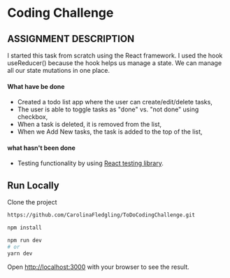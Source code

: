# Coding Challenge 
## ASSIGNMENT DESCRIPTION

I started this task from scratch using the React framework.
I used the hook useReducer() because the hook helps us manage a state.
We can manage all our state mutations in one place.


#### What have be done

- Created a todo list app where the user can create/edit/delete tasks,
- The user is able to toggle tasks as "done" vs. "not done" using checkbox,
- When a task is deleted, it is removed from the list,
- When we Add New tasks, the task is added to the top of the list,

#### what hasn't been done

- Testing functionality by using [React testing library](https://testing-library.com/).

## Run Locally

Clone the project

```bash
https://github.com/CarolinaFledgling/ToDoCodingChallenge.git
```

```bash
npm install

```

```bash
npm run dev
# or
yarn dev

```

Open [http://localhost:3000](http://localhost:3000) with your browser to see the result.



